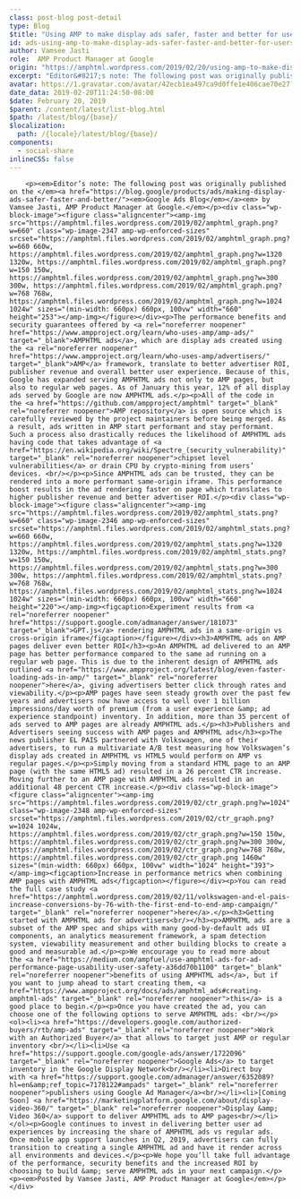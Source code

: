 ```yaml
---
class: post-blog post-detail
type: Blog
$title: "Using AMP to make display ads safer, faster and better for users"
id: ads-using-amp-to-make-display-ads-safer-faster-and-better-for-users
author: Vamsee Jasti
role:  AMP Product Manager at Google
origin: "https://amphtml.wordpress.com/2019/02/20/using-amp-to-make-display-ads-safer-faster-and-better-for-users/amp/"
excerpt: "Editor&#8217;s note: The following post was originally published on the Google Ads Blog by Vamsee Jasti, AMP Product Manager at Google. The performance benefits and security guarantees offered by AMPHTML ads, which are display ads created using the AMP framework, translate to better advertiser ROI, publisher revenue and overall better user experience. Because of this, Google has expanded [&#8230;]"
avatar: https://1.gravatar.com/avatar/42ecb1ea497ca9d0ffe1e406cae70e27?s=96&d=identicon&r=G
date_data: 2019-02-20T11:24:50-08:00
$date: February 20, 2019
$parent: /content/latest/list-blog.html
$path: /latest/blog/{base}/
$localization:
  path: /{locale}/latest/blog/{base}/
components:
  - social-share
inlineCSS: false
---
```


<div class="amp-wp-article-content">

		<p><em>Editor’s note: The following post was originally published on the </em><a href="https://blog.google/products/ads/making-display-ads-safer-faster-and-better/"><em>Google Ads Blog</em></a><em> by Vamsee Jasti, AMP Product Manager at Google.</em></p><div class="wp-block-image"><figure class="aligncenter"><amp-img src="https://amphtml.files.wordpress.com/2019/02/amphtml_graph.png?w=660" class="wp-image-2347 amp-wp-enforced-sizes" srcset="https://amphtml.files.wordpress.com/2019/02/amphtml_graph.png?w=660 660w, https://amphtml.files.wordpress.com/2019/02/amphtml_graph.png?w=1320 1320w, https://amphtml.files.wordpress.com/2019/02/amphtml_graph.png?w=150 150w, https://amphtml.files.wordpress.com/2019/02/amphtml_graph.png?w=300 300w, https://amphtml.files.wordpress.com/2019/02/amphtml_graph.png?w=768 768w, https://amphtml.files.wordpress.com/2019/02/amphtml_graph.png?w=1024 1024w" sizes="(min-width: 660px) 660px, 100vw" width="660" height="253"></amp-img></figure></div><p>The performance benefits and security guarantees offered by <a rel="noreferrer noopener" href="https://www.ampproject.org/learn/who-uses-amp/amp-ads/" target="_blank">AMPHTML ads</a>, which are display ads created using the <a rel="noreferrer noopener" href="https://www.ampproject.org/learn/who-uses-amp/advertisers/" target="_blank">AMP</a> framework, translate to better advertiser ROI, publisher revenue and overall better user experience. Because of this, Google has expanded serving AMPHTML ads not only to AMP pages, but also to regular web pages. As of January this year, 12% of all display ads served by Google are now AMPHTML ads.</p><p>All of the code in the <a href="https://github.com/ampproject/amphtml" target="_blank" rel="noreferrer noopener">AMP repository</a> is open source which is carefully reviewed by the project maintainers before being merged. As a result, ads written in AMP start performant and stay performant. Such a process also drastically reduces the likelihood of AMPHTML ads having code that takes advantage of <a href="https://en.wikipedia.org/wiki/Spectre_(security_vulnerability)" target="_blank" rel="noreferrer noopener">chipset level vulnerabilities</a> or drain CPU by crypto-mining from users’ devices. <br/></p><p>Since AMPHTML ads can be trusted, they can be rendered into a more performant same-origin iframe. This performance boost results in the ad rendering faster on page which translates to higher publisher revenue and better advertiser ROI.</p><div class="wp-block-image"><figure class="aligncenter"><amp-img src="https://amphtml.files.wordpress.com/2019/02/amphtml_stats.png?w=660" class="wp-image-2346 amp-wp-enforced-sizes" srcset="https://amphtml.files.wordpress.com/2019/02/amphtml_stats.png?w=660 660w, https://amphtml.files.wordpress.com/2019/02/amphtml_stats.png?w=1320 1320w, https://amphtml.files.wordpress.com/2019/02/amphtml_stats.png?w=150 150w, https://amphtml.files.wordpress.com/2019/02/amphtml_stats.png?w=300 300w, https://amphtml.files.wordpress.com/2019/02/amphtml_stats.png?w=768 768w, https://amphtml.files.wordpress.com/2019/02/amphtml_stats.png?w=1024 1024w" sizes="(min-width: 660px) 660px, 100vw" width="660" height="220"></amp-img><figcaption>Experiment results from <a rel="noreferrer noopener" href="https://support.google.com/admanager/answer/181073" target="_blank">GPT.js</a> rendering AMPHTML ads in a same-origin vs cross-origin iframe</figcaption></figure></div><h3>AMPHTML ads on AMP pages deliver even better ROI</h3><p>An AMPHTML ad delivered to an AMP page has better performance compared to the same ad running on a regular web page. This is due to the inherent design of AMPHTML ads outlined <a href="https://www.ampproject.org/latest/blog/even-faster-loading-ads-in-amp/" target="_blank" rel="noreferrer noopener">here</a>, giving advertisers better click through rates and viewability.</p><p>AMP pages have seen steady growth over the past few years and advertisers now have access to well over 1 billion impressions/day worth of premium (from a user experience &amp; ad experience standpoint) inventory. In addition, more than 35 percent of ads served to AMP pages are already AMPHTML ads.</p><h3>Publishers and Advertisers seeing success with AMP pages and AMPHTML ads</h3><p>The news publisher EL PAIS partnered with Volkswagen, one of their advertisers, to run a multivariate A/B test measuring how Volkswagen’s display ads created in AMPHTML vs HTML5 would perform on AMP vs regular pages.</p><p>Simply moving from a standard HTML page to an AMP page (with the same HTML5 ad) resulted in a 26 percent CTR increase. Moving further to an AMP page with AMPHTML ads resulted in an additional 48 percent CTR increase.</p><div class="wp-block-image"><figure class="aligncenter"><amp-img src="https://amphtml.files.wordpress.com/2019/02/ctr_graph.png?w=1024" class="wp-image-2348 amp-wp-enforced-sizes" srcset="https://amphtml.files.wordpress.com/2019/02/ctr_graph.png?w=1024 1024w, https://amphtml.files.wordpress.com/2019/02/ctr_graph.png?w=150 150w, https://amphtml.files.wordpress.com/2019/02/ctr_graph.png?w=300 300w, https://amphtml.files.wordpress.com/2019/02/ctr_graph.png?w=768 768w, https://amphtml.files.wordpress.com/2019/02/ctr_graph.png 1460w" sizes="(min-width: 660px) 660px, 100vw" width="1024" height="393"></amp-img><figcaption>Increase in performance metrics when combining AMP pages with AMPHTML ads</figcaption></figure></div><p>You can read the full case study <a href="https://amphtml.wordpress.com/2019/02/11/volkswagen-and-el-pais-increase-conversions-by-76-with-the-first-end-to-end-amp-campaign/" target="_blank" rel="noreferrer noopener">here</a>.</p><h3>Getting started with AMPHTML ads for advertisers<br/></h3><p>AMPHTML ads are a subset of the AMP spec and ships with many good-by-default ads UI components, an analytics measurement framework, a spam detection system, viewability measurement and other building blocks to create a good and measurable ad.</p><p>We encourage you to read more about the <a href="https://medium.com/ampfuel/use-amphtml-ads-for-ad-performance-page-usability-user-safety-a36dd70b1100" target="_blank" rel="noreferrer noopener">benefits of using AMPHTML ads</a>, but if you want to jump ahead to start creating them, <a href="https://www.ampproject.org/docs/ads/amphtml_ads#creating-amphtml-ads" target="_blank" rel="noreferrer noopener">this</a> is a good place to begin.</p><p>Once you have created the ad, you can choose one of the following options to serve AMPHTML ads: <br/></p><ol><li><a href="https://developers.google.com/authorized-buyers/rtb/amp-ads" target="_blank" rel="noreferrer noopener">Work with an Authorized Buyer</a> that allows to target just AMP or regular inventory <br/></li><li>Use <a href="https://support.google.com/google-ads/answer/1722096" target="_blank" rel="noreferrer noopener">Google Ads</a> to target inventory in the Google Display Network<br/></li><li>Direct buy with <a href="https://support.google.com/admanager/answer/6352089?hl=en&amp;ref_topic=7178122#ampads" target="_blank" rel="noreferrer noopener">publishers using Google Ad Manager</a><br/></li><li>[Coming Soon] <a href="https://marketingplatform.google.com/about/display-video-360/" target="_blank" rel="noreferrer noopener">Display &amp; Video 360</a> support to deliver AMPHTML ads to AMP pages<br/></li></ol><p>Google continues to invest in delivering better user ad experiences by increasing the share of AMPHTML ads vs regular ads. Once mobile app support launches in Q2, 2019, advertisers can fully transition to creating a single AMPHTML ad and have it render across all environments and devices.</p><p>We hope you’ll take full advantage of the performance, security benefits and the increased ROI by choosing to build &amp; serve AMPHTML ads in your next campaign.</p><p><em>Posted by Vamsee Jasti, AMP Product Manager at Google</em></p>	</div>

	

</div>

